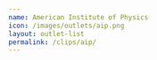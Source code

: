 ```yaml
---
name: American Institute of Physics
icon: /images/outlets/aip.png
layout: outlet-list
permalink: /clips/aip/
---
```

